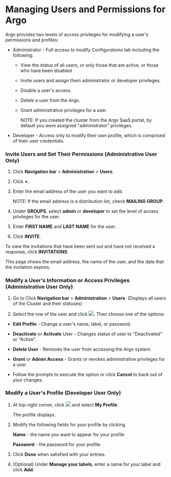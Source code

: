 # Managing Users and Permissions for Argo

Argo provides two levels of access privileges for modifying a user's permissions and profiles:

*   Administrator - Full access to modify Configurations tab including the following:
    *   View the status of all users, or only those that are active, or those who have been disabled
    *   Invite users and assign them administrator or developer privileges.
    *   Disable a user's access.
    *   Delete a user from the Argo.
    *   Grant administrative privileges for a user.

        NOTE: If you created the cluster from the Argo SaaS portal, by default you were assigned "administrator" privileges.

*   Developer - Access only to modify their own profile, which is comprised of their user credentials.

### Invite Users and Set Their Permissions (Administrative User Only)

1.  Click **Navigation bar** >  **Administration** > **Users**.

2.  Click **+**.

3.  Enter the email address of the user you want to add.

    NOTE: If the email address is a distribution list, check **MAILING GROUP**.

4.  Under **GROUPS**, select **admin** or **developer** to set the level of access privileges for the user.
5.  Enter **FIRST NAME** and **LAST NAME** for the user.
6.  Click **INVITE**.

To view the invitations that have been sent out and have not received a response, click **INVITATIONS**.

This page shows the email address, the name of the user, and the date that the invitation expires.

### Modify a User's Information or Access Privileges (Administrative User Only)

1. Go to Click **Navigation bar** >  **Administration** > **Users**. (Displays all users of the Cluster and their statuses)

2. Select the row of the user and click ![](../../../images/clear_3_dots_34x34.png). Then choose one of the options:

 *  **Edit Profile** - Change a user's name, label, or password.
 *   **Deactivate** or **Activate** User - Changes status of user to "Deactivated" or "Active".
 *   **Delete User** - Removes the user from accessing the Argo system.
 *   **Grant** or **Admin Access** - Grants or revokes administrative privileges for a user.

*   Follow the prompts to execute the option or click **Cancel** to back out of your changes.

### Modify a User's Profile (Developer User Only)

1.  At top-right corner, click ![](../../../images/_c_icon_31x35.png) and select **My Profile**.

    The profile displays.

2.  Modify the following fields for your profile by clicking

    **Name** - the name you want to appear for your profile

    **Password** - the password for your profile.

3.  Click **Done** when satisfied with your entries.
4.  (Optional) Under **Manage your labels**, enter a name for your label and click **Add**.
